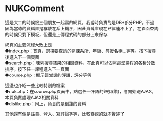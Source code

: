 # NUKComment
<p>
這是大二的時候跟三個朋友一起寫的網頁，我當時負責的是DB+部分PHP。不過因為當時的資料庫是存放在系上機房，因此資料庫現在已經連不上了，在頁面查詢的時候只剩下模板，但還是上傳程式碼的部分上來保存
</p>

<p>
網頁的主要流程大致上是</br>
●index.php：首頁，選擇要查詢的開課系所、年級、教授名稱…等等。按下搜尋後進入下一個頁面</br>
●search.php：陳列搜尋結果的相關資料，在此頁可以依照這堂課程的各種分數排序。按下任一課程進入下一頁面</br>
●course.php：顯示這堂課的評語、評分等等</br>
</p>
<p>
這邊也介紹一些比較特別的檔案</br>
●nuk.php：在course.php頁面中，點選任一評語的鈕扣(讚)，會開始跑AJAX，本頁負責處理AJAX相關資料</br>
●dislike.php：同上，負責的是倒讚的資料</br>
</p>
其他還有像是註冊、登入、寫評論等等，比較直觀的就不贅述了
